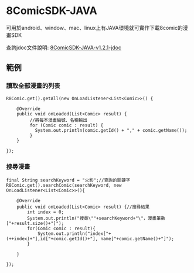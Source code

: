 # 8ComicSDK-JAVA
可用於android、window、mac、linux上有JAVA環境就可實作下載8comic的漫畫SDK

查詢jdoc文件說明:
[8ComicSDK-JAVA-v1.2.1-jdoc](https://raytw.github.io/8ComicSDK-JAVA/1.2.1/)

## 範例

### 讀取全部漫畫的列表
```
R8Comic.get().getAll(new OnLoadListener<List<Comic>>() {

	@Override
	public void onLoaded(List<Comic> result) {
		 //將每本漫畫編號、名稱輸出
		 for (Comic comic : result) {
		   System.out.println(comic.getId() + "," + comic.getName());
		 }
	}

});
```

### 搜尋漫畫
```
final String searchKeyword = "火影";//查詢的關鍵字
R8Comic.get().searchComic(searchKeyword, new OnLoadListener<List<Comic>>(){

	@Override
	public void onLoaded(List<Comic> result) {//搜尋結果
		int index = 0;
		System.out.println("搜尋\""+searchKeyword+"\"，漫畫筆數["+result.size()+"]");
		for(Comic comic : result){
			System.out.println("index["+(++index)+"],id["+comic.getId()+"], name["+comic.getName()+"]");
		}
				
	}
			
});
```
